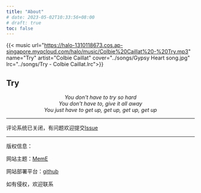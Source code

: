 ```yaml
---
title: "About"
# date: 2023-05-02T10:33:56+08:00
# draft: true
toc: false
---
```


{{< music url="https://halo-1310118673.cos.ap-singapore.myqcloud.com/halo/music/Colbie%20Caillat%20-%20Try.mp3" 
 name="Try" artist="Colbie Caillat" cover="../songs/Gypsy Heart song.jpg" lrc="../songs/Try - Colbie Caillat.lrc">}}
<!-- <video src="QmTz7jzWdGrTVKT7YwNwX9cEgfg4smNFHVxnaFDR82BrXt" poster="../songs/Gypsy Heart video.jpg" controls >
如需下载：<a href="https://gateway.pinata.cloud/ipfs/QmTz7jzWdGrTVKT7YwNwX9cEgfg4smNFHVxnaFDR82BrXt">MP4</a>
</video> -->

<h2 class="try">Try</h2>
<!-- <p style="text-align:center" class="colbie">Colbie Caillat</p> -->
<p style="text-align:center">
<em>
You don't have to try so hard<br>
You don't have to, give it all away<br>
You just have to get up, get up, get up, get up<br>
</em>
</p>

---


评论系统已关闭，有问题欢迎提交[Issue](https://github.com/Rurouni-z/Rurouni-z.github.io/issues)

<!-- 采用标签确实比分类看起来更加清爽，想必是标签没有显示文章吧[^1].测试 -->


---

版权信息：

网站主题：[MemE](https://github.com/reuixiy/hugo-theme-meme)

网站部署平台：[github](www.github.com)

如有侵权，欢迎联系

<!-- [^1]: https://io-oi.me/tech/categories+tags/ -->

